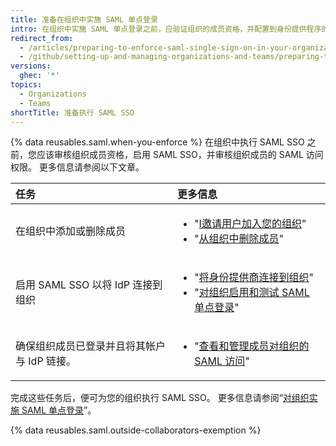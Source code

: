 ```yaml
---
title: 准备在组织中实施 SAML 单点登录
intro: 在组织中实施 SAML 单点登录之前，应验证组织的成员资格，并配置到身份提供程序的连接设置。
redirect_from:
  - /articles/preparing-to-enforce-saml-single-sign-on-in-your-organization
  - /github/setting-up-and-managing-organizations-and-teams/preparing-to-enforce-saml-single-sign-on-in-your-organization
versions:
  ghec: '*'
topics:
  - Organizations
  - Teams
shortTitle: 准备执行 SAML SSO
---
```


{% data reusables.saml.when-you-enforce %} 在组织中执行 SAML SSO 之前，您应该审核组织成员资格，启用 SAML SSO，并审核组织成员的 SAML 访问权限。 更多信息请参阅以下文章。

| 任务                       | 更多信息                      |
|:------------------------ |:------------------------- |
| 在组织中添加或删除成员              | <ul><li>"[I邀请用户加入您的组织](/organizations/managing-membership-in-your-organization/inviting-users-to-join-your-organization)"</li><li>"[从组织中删除成员](/organizations/managing-membership-in-your-organization/removing-a-member-from-your-organization)"</li></ul> |
| 启用 SAML SSO 以将 IdP 连接到组织 | <ul><li>"[将身份提供商连接到组织](/organizations/managing-saml-single-sign-on-for-your-organization/connecting-your-identity-provider-to-your-organization)"</li><li>"[对组织启用和测试 SAML 单点登录](/organizations/managing-saml-single-sign-on-for-your-organization/enabling-and-testing-saml-single-sign-on-for-your-organization)"</li></ul> |
| 确保组织成员已登录并且将其帐户与 IdP 链接。 | <ul><li>"[查看和管理成员对组织的 SAML 访问](/organizations/granting-access-to-your-organization-with-saml-single-sign-on/viewing-and-managing-a-members-saml-access-to-your-organization)"</li></ul> |

完成这些任务后，便可为您的组织执行 SAML SSO。 更多信息请参阅“[对组织实施 SAML 单点登录](/organizations/managing-saml-single-sign-on-for-your-organization/enforcing-saml-single-sign-on-for-your-organization)”。

{% data reusables.saml.outside-collaborators-exemption %}
